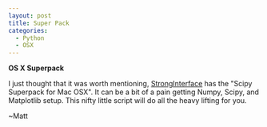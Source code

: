 ```yaml
---
layout: post
title: Super Pack
categories:
  - Python
  - OSX
---
```

**OS X Superpack**

I just thought that it was worth mentioning, [StrongInterface](http://stronginference.com/scipy-superpack/) has the "Scipy Superpack for Mac OSX".  It can be a bit of a pain getting Numpy, Scipy, and Matplotlib setup.  This nifty little script will do all the heavy lifting for you.

~Matt

